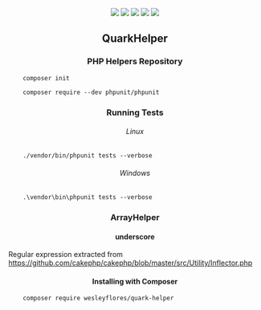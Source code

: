 <p align="center">
    <img src="https://img.shields.io/github/license/MagicalStrangeQuark/QuarkHelper"/>
    <img src="https://img.shields.io/github/last-commit/MagicalStrangeQuark/QuarkHelper"/>
    <img src="https://img.shields.io/circleci/build/github/MagicalStrangeQuark/QuarkHelper/master"/>
    <img src="https://img.shields.io/github/languages/code-size/MagicalStrangeQuark/QuarkHelper"/>
    <img src="https://img.shields.io/github/issues/MagicalStrangeQuark/QuarkHelper"/>
</p>

<h2 align="center">QuarkHelper</h2>

<h3 align="center">PHP Helpers Repository</h3>

```
    composer init

    composer require --dev phpunit/phpunit
```

<h3 align="center">Running Tests</h3>

<h6 align="center">Linux</h6>

```
    ./vendor/bin/phpunit tests --verbose
```

<h6 align="center">Windows</h6>

```
    .\vendor\bin\phpunit tests --verbose
```

<h3 align="center">ArrayHelper</h3>

<h4 align="center">underscore</h4>

Regular expression extracted from <https://github.com/cakephp/cakephp/blob/master/src/Utility/Inflector.php>

<h4 align="center">Installing with Composer</h4>

```
    composer require wesleyflores/quark-helper
```